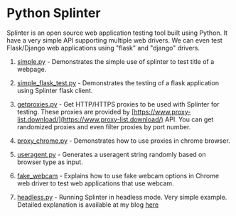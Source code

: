 # Python Splinter
Splinter is an open source web application testing tool built using Python. It have a very simple API supporting multiple web drivers. We can even test Flask/Django web applications using "flask" and "django" drivers.

1. [simple.py](https://github.com/saisyam/web-automation-testing/blob/master/simple.py) - Demonstrates the simple use of splinter to test title of a webpage.

2. [simple_flask_test.py](https://github.com/saisyam/web-automation-testing/blob/master/simple_flask_test.py) - Demonstrates the testing of a flask application using Splinter flask client.

3. [getproxies.py](https://github.com/saisyam/web-automation-testing/blob/master/getproxies.py) - Get HTTP/HTTPS proxies to be used with Splinter for testing. These proxies are provided by [https://www.proxy-list.download/](https://www.proxy-list.download/) API. You can get randomized proxies and even filter proxies by port number.

4. [proxy_chrome.py](https://github.com/saisyam/web-automation-testing/blob/master/proxy_chrome.py) - Demonstrates how to use proxies in chrome browser.

5. [useragent.py](https://github.com/saisyam/web-automation-testing/blob/master/useragent.py) - Generates a useragent string randomly based on browser type as input.

6. [fake_webcam](https://github.com/saisyam/web-automation-testing/tree/master/fake_webcam) - Explains how to use fake webcam options in Chrome web driver to test web applications that use webcam.

7.  [headless.py](https://github.com/saisyam/web-automation-testing/blob/master/headless.py) - Running Splinter in headless mode. Very simple example. Detailed explanation is available at my blog [here](http://saisyam.com/using-splinter-in-headless-mode-on-linux-servers/)
